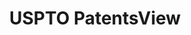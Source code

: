 ---
bigquery: https://console.cloud.google.com/bigquery?p=patents-public-data&d=patentsview&page=dataset
citation: Attribution should be given to PatentsView for use, distribution, or derivative
  works.
code: https://github.com/CSSIP-AIR/PatentsView-Code-Snippets/
contributors: USPTO
cost: None
description: 'PatentsView includes US patent data including raw data (summaries, applications,
  pregrant applications), disambugations of inventors and assignees, and inventor
  gender estimates.  Also foreign priority data, # of figures and sheets, and government
  interest statements.'
documentation: https://patentsview.org/query/builder-faqs
last_edit: 04/05/2022, 18:37:24
location: https://patentsview.org/
maintained_by: USPTO
record_creation_timestamp: 12/2/2020 17:20:46
schema_fields:
- organization
- classification_data_source
- name_last
- text
- fname
- abstract
- rawassignee_id
- reldocno
- subclass
- disamb_inventor_id_20191008
- rule_47
- state
- num_figures
- doctype
- disamb_inventor_id_20200929
- county
- term_grant
- term_disclaimer
- type
- county_fips
- inventor_id
- classification_value
- disamb_inventor_id_20170307
- level_three
- longitude
- section_id
- contract_award_number
- disamb_inventor_id_20170808
- id
- num_sheets
- sector_title
- role
- country_transformed
- level_one
- citation_id
- state_fips
- section
- applicant_type
- disamb_assignee_id_20200630
- category
- rel_id
- length
- disamb_inventor_id_20180528
- kind
- ipc_version_indicator
- number
- disamb_inventor_id_20181127
- group
- lapse_of_patent
- disclaimer_date
- disamb_assignee_id_20200929
- disamb_inventor_id_20201229
- action_date
- num_claims
- sequence
- category_id
- main_group
- assignee_id
- disamb_assignee_id_20190820
- rawinventor_id
- name
- num
- filename
- latin_name
- _102_date
- mainclass_id
- f102_date
- disamb_inventor_id_20200331
- male_flag
- subclass_id
- field_title
- status
- withdrawn
- attribution_status
- relkind
- f371_date
- gi_statement
- dependent
- subgroup
- country
- application_id
- series_code
- disamb_assignee_id_20181127
- disamb_inventor_id_20191231
- patent_id
- publication_number
- uuid
- subsection_id
- name_first
- organization_id
- exemplary
- disamb_assignee_id_20200331
- variety
- subcategory_id
- date
- disamb_assignee_id_20191231
- rawlocation_id
- disamb_inventor_id_20171226
- symbol_position
- title
- lawyer_id
- field_id
- level_two
- disamb_inventor_id_20190820
- latitude
- disamb_inventor_id_20190312
- _371_date
- subgroup_id
- doc_type
- disamb_inventor_id_20171003
- term_extension
- disamb_inventor_id_20200630
- disamb_assignee_id_20191008
- classification_status
- latlong
- classification_level
- city
- ipc_class
- male
- location_id
- group_id
- disamb_assignee_id_20190312
- designation
- lname
- deceased
shortname: patentsview
tags:
- disambiguation
- United States
- gender
terms_of_use: Creative Commons Attribution 4.0 International License.
timeframe: 1963-1999
title: USPTO PatentsView
uuid: cf1780b1-e265-4e49-8d1d-83b9cfe0fd9a
---